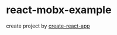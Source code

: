 # react-mobx-example

create project by [create-react-app](https://github.com/facebook/create-react-app)
